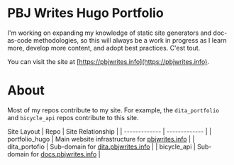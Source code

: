 # PBJ Writes Hugo Portfolio

I'm working on expanding my knowledge of static site generators and doc-as-code methodologies, so this will always be a work in progress as I learn more, develop more content, and adopt best practices. C'est tout. 

You can visit the site at [https://pbjwrites.info](https://pbjwrites.info). 

# About
Most of my repos contribute to my site. For example, the `dita_portfolio` and `bicycle_api` repos contribute to this site. 

Site Layout
| Repo          | Site Relationship |
| ------------- | -------------     |
| portfolio_hugo  | Main website infrastructure for [pbjwrites.info](https://pbjwrites.info) |
| dita_portofio   | Sub-domain for [dita.pbjwrites.info](https://dita.pbjwrites.info)        |
| bicycle_api     | Sub-domain for [docs.pbjwrites.info](https://docs.pbjwrites.info)        |
